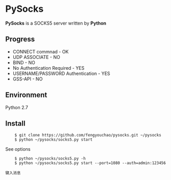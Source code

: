 # PySocks
**PySocks** is a SOCKS5 server written by **Python**

## Progress

* CONNECT commnad - OK
* UDP ASSOCIATE - NO
* BIND - NO
* No Authentication Required - YES
* USERNAME/PASSWORD Authentication - YES
* GSS-API - NO

## Environment
Python 2.7

## Install


```
    $ git clone https://github.com/fengyouchao/pysocks.git ~/pysocks
    $ python ~/pysocks/socks5.py start
```
See options

```
    $ python ~/pysocks/socks5.py -h
    $ python ~/pysocks/socks5.py start --port=1080 --auth=admin:123456

键入消息

```
